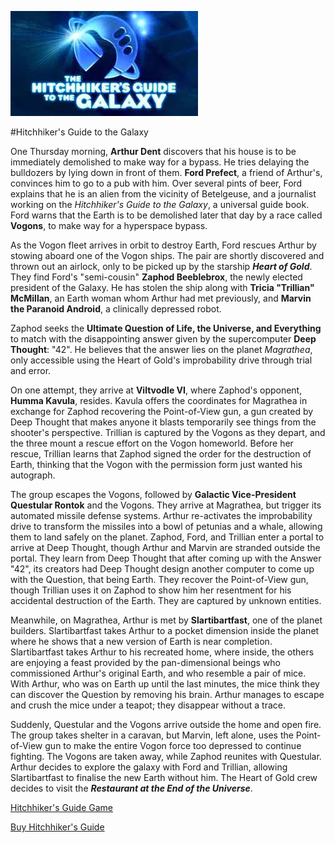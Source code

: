 ![HHGG Logo](/HHGG.jpg)

#Hitchhiker's Guide to the Galaxy

One Thursday morning, **Arthur Dent** discovers that his house is to be immediately demolished to make way for a bypass. He tries delaying the bulldozers by lying down in front of them. **Ford Prefect**, a friend of Arthur's, convinces him to go to a pub with him. Over several pints of beer, Ford explains that he is an alien from the vicinity of Betelgeuse, and a journalist working on the *Hitchhiker's Guide to the Galaxy*, a universal guide book. Ford warns that the Earth is to be demolished later that day by a race called **Vogons**, to make way for a hyperspace bypass.

As the Vogon fleet arrives in orbit to destroy Earth, Ford rescues Arthur by stowing aboard one of the Vogon ships. The pair are shortly discovered and thrown out an airlock, only to be picked up by the starship __*Heart of Gold*__. They find Ford's "semi-cousin" **Zaphod Beeblebrox**, the newly elected president of the Galaxy. He has stolen the ship along with **Tricia "Trillian" McMillan**, an Earth woman whom Arthur had met previously, and **Marvin the Paranoid Android**, a clinically depressed robot.

Zaphod seeks the **Ultimate Question of Life, the Universe, and Everything** to match with the disappointing answer given by the supercomputer **Deep Thought**: "42". He believes that the answer lies on the planet *Magrathea*, only accessible using the Heart of Gold's improbability drive through trial and error.

On one attempt, they arrive at **Viltvodle VI**, where Zaphod's opponent, **Humma Kavula**, resides. Kavula offers the coordinates for Magrathea in exchange for Zaphod recovering the Point-of-View gun, a gun created by Deep Thought that makes anyone it blasts temporarily see things from the shooter's perspective. Trillian is captured by the Vogons as they depart, and the three mount a rescue effort on the Vogon homeworld. Before her rescue, Trillian learns that Zaphod signed the order for the destruction of Earth, thinking that the Vogon with the permission form just wanted his autograph.

The group escapes the Vogons, followed by **Galactic Vice-President Questular Rontok** and the Vogons. They arrive at Magrathea, but trigger its automated missile defense systems. Arthur re-activates the improbability drive to transform the missiles into a bowl of petunias and a whale, allowing them to land safely on the planet. Zaphod, Ford, and Trillian enter a portal to arrive at Deep Thought, though Arthur and Marvin are stranded outside the portal. They learn from Deep Thought that after coming up with the Answer "42", its creators had Deep Thought design another computer to come up with the Question, that being Earth. They recover the Point-of-View gun, though Trillian uses it on Zaphod to show him her resentment for his accidental destruction of the Earth. They are captured by unknown entities.

Meanwhile, on Magrathea, Arthur is met by **Slartibartfast**, one of the planet builders. Slartibartfast takes Arthur to a pocket dimension inside the planet where he shows that a new version of Earth is near completion. Slartibartfast takes Arthur to his recreated home, where inside, the others are enjoying a feast provided by the pan-dimensional beings who commissioned Arthur's original Earth, and who resemble a pair of mice. With Arthur, who was on Earth up until the last minutes, the mice think they can discover the Question by removing his brain. Arthur manages to escape and crush the mice under a teapot; they disappear without a trace.

Suddenly, Questular and the Vogons arrive outside the home and open fire. The group takes shelter in a caravan, but Marvin, left alone, uses the Point-of-View gun to make the entire Vogon force too depressed to continue fighting. The Vogons are taken away, while Zaphod reunites with Questular. Arthur decides to explore the galaxy with Ford and Trillian, allowing Slartibartfast to finalise the new Earth without him. The Heart of Gold crew decides to visit the *__Restaurant at the End of the Universe__*.

[Hitchhiker's Guide Game](https://www.bbc.co.uk/programmes/articles/1g84m0sXpnNCv84GpN2PLZG/the-game-30th-anniversary-edition)

[Buy Hitchhiker's Guide](https://www.amazon.com/Hitchhikers-Guide-Galaxy-Douglas-Adams/dp/0345391802)

